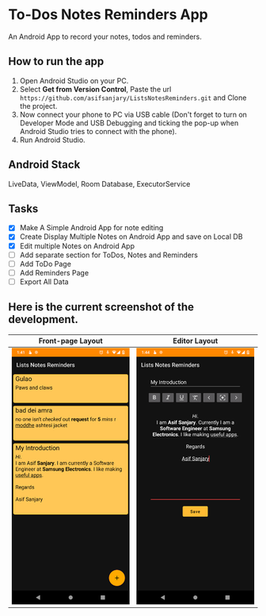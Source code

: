 # To-Dos Notes Reminders App
An Android App to record your notes, todos and reminders.
## How to run the app
1. Open Android Studio on your PC.
2. Select **Get from Version Control**, Paste the url `https://github.com/asifsanjary/ListsNotesReminders.git` and Clone the project.
3. Now connect your phone to PC via USB cable (Don't forget to turn on Developer Mode and USB Debugging and ticking the pop-up when Android Studio tries to connect with the phone).
4. Run Android Studio.

## Android Stack
LiveData, ViewModel, Room Database, ExecutorService

## Tasks
- [x] Make A Simple Android App for note editing
- [x] Create Display Multiple Notes on Android App and save on Local DB
- [x] Edit multiple Notes on Android App
- [ ] Add separate section for ToDos, Notes and Reminders
- [ ] Add ToDo Page
- [ ] Add Reminders Page
- [ ] Export All Data

## Here is the current screenshot of the development.
Front-page Layout             |  Editor Layout
:-------------------------:|:-------------------------:
![Alt text](./AppScreenshots/Screenshot_20210408_014123_Lists_Notes_Reminders.png "Front-page Layout")  |  ![Alt text](./AppScreenshots/Screenshot_20210408_014406_Lists_Notes_Reminders.png "Editor Layout")
